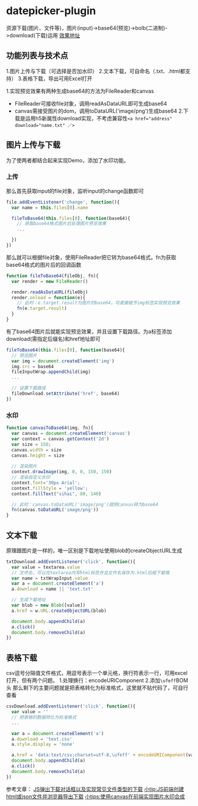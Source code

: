 # datepicker-plugin
资源下载(图片、文件等)，图片(input)->base64(预览)->bolb(二进制)->download(下载)运用
[效果地址](https://sihai00.github.io/training-demo/download/)

## 功能列表与技术点
1.图片上传与下载（可选择是否加水印）
2.文本下载，可自命名（.txt、.html都支持）
3.表格下载，导出可用Excel打开

1.实现预览效果有两种生成base64的方法为FileReader和canvas
- FileReader可接收file对象，调用readAsDataURL即可生成base64
- canvas需接受图片的dom，调用toDataURL('image/png')生成base64
2.下载是运用h5新属性download实现，不考虑兼容性`<a href="address" download="name.txt" ／>`

## 图片上传与下载
为了使两者都结合起来实现Demo，添加了水印功能。

### 上传
那么首先获取input的file对象，监听input的change函数即可
```javascript
file.addEventListener('change', function(){
  var name = this.files[0].name

  fileToBase64(this.files[0], function(base64){
    // 获取base64格式图片后处理图片预览效果
    ...

  })
})
```

那么就可以根据file对象，使用FileReader把它转为base64格式。fn为获取base64格式的图片后的回调函数
```javascript
function fileToBase64(fileObj, fn){
  var render = new FileReader()

  render.readAsDataURL(fileObj)
  render.onload = function(e){
    // 此时：e.target.result为图片的base64，可直接赋予img标签实现预览效果
    fn(e.target.result)
  }
}
```

有了base64图片后就能实现预览效果，并且设置下载路径。为a标签添加download(需指定后缀名)和href地址即可
```javascript
fileToBase64(this.files[0], function(base64){
  // 预览图片
  var img = document.createElement('img')
  img.src = base64
  fileInputWrap.appendChild(img)
  ...

  // 设置下载路径
  fileDownload.setAttribute('href', base64)
})
```

### 水印
```javascript
function canvasToBase64(img, fn){
  var canvas = document.createElement('canvas')
  var context = canvas.getContext('2d')
  var size = 150;
  canvas.width = size
  canvas.height = size
  
  // 渲染图片
  context.drawImage(img, 0, 0, 150, 150)
  // 渲染自定义水印
  context.font='30px Arial';
  context.fillStyle = 'yellow';
  context.fillText("sihai", 80, 140)

  // 此时：canvas.toDataURL('image/png')就把canvas转为base64
  fn(canvas.toDataURL('image/png'))
}
```
## 文本下载
原理跟图片是一样的，唯一区别是下载地址使用blob的createObjectURL生成
```javascript
txtDownload.addEventListener('click', function(){
  var value = textarea.value
  // 文件名，可以在textarea内写html标签并且文件名保存为.html后缀下载哦
  var name = txtWrapInput.value
  var a = document.createElement('a')
  a.download = name || 'text.txt'

  // 生成下载地址
  var blob = new Blob([value])
  a.href = w.URL.createObjectURL(blob)

  document.body.appendChild(a)
  a.click()
  document.body.removeChild(a)
})
```

## 表格下载
csv逗号分隔值文件格式，用逗号表示一个单元格，换行符表示一行，可用excel打开，但有两个问题。
1.处理换行：encodeURIComponent
2.添加`\ufeff`BOM头
那么剩下的主要问题就是把表格转化为标准格式，这里就不贴代码了，可自行查看
```javascript
csvDownload.addEventListener('click', function(){
  var value = ''
  // 把表格的数据转化为标准格式
  ...

  var a = document.createElement('a')
  a.download = 'text.csv'
  a.style.display = 'none'

  a.href = 'data:text/csv;charset=utf-8,\ufeff' + encodeURIComponent(value);
  document.body.appendChild(a)
  a.click()
  document.body.removeChild(a)
})
```

参考文章：
[JS弹出下载对话框以及实现常见文件类型的下载](http://www.cnblogs.com/liuxianan/p/js-download.html)
[小tip:JS前端创建html或json文件并浏览器导出下载](http://www.zhangxinxu.com/wordpress/2017/07/js-text-string-download-as-html-json-file/)
[小tips:使用canvas在前端实现图片水印合成](http://www.zhangxinxu.com/wordpress/2017/05/canvas-picture-watermark-synthesis/)

